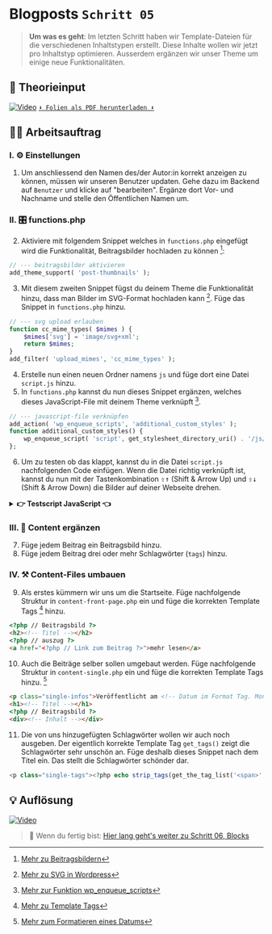 # Blogposts `Schritt 05`
> **Um was es geht**: 
> Im letzten Schritt haben wir Template-Dateien für die verschiedenen Inhaltstypen erstellt.
> Diese Inhalte wollen wir jetzt pro Inhaltstyp optimieren. 
> Ausserdem ergänzen wir unser Theme um einige neue Funktionalitäten.

## 🧠 Theorieinput 
[![Video](https://i3.ytimg.com/vi/ulzYzegRkJo/maxresdefault.jpg)](https://www.youtube.com/watch?v=ulzYzegRkJo)
[`⬇️ Folien als PDF herunterladen ⬇️`](https://drive.google.com/file/d/176h8s3MVBNBkcg6lI3z981wA7a_5SoZG/view?usp=sharing)

## 🧑‍💻 Arbeitsauftrag

### I. ⚙️ Einstellungen
1. Um anschliessend den Namen des/der Autor:in korrekt anzeigen zu können, müssen wir unseren Benutzer updaten. Gehe dazu im Backend auf `Benutzer` und klicke auf "bearbeiten". Ergänze dort Vor- und Nachname und stelle den Öffentlichen Namen um.

### II. 🎛️ functions.php
2. Aktiviere mit folgendem Snippet welches in `functions.php` eingefügt wird die Funktionalität, Beitragsbilder hochladen zu können [^1]:
```php
// --- beitragsbilder aktivieren
add_theme_support( 'post-thumbnails' );
```
3. Mit diesem zweiten Snippet fügst du deinem Theme die Funktionalität hinzu, dass man Bilder im SVG-Format hochladen kann [^2]. Füge das Snippet in `functions.php` hinzu.
```php
// --- svg upload erlauben
function cc_mime_types( $mimes ) {
	$mimes['svg'] = 'image/svg+xml';
	return $mimes;
}
add_filter( 'upload_mimes', 'cc_mime_types' );
```
4. Erstelle nun einen neuen Ordner namens `js` und füge dort eine Datei `script.js` hinzu.
5. In `functions.php` kannst du nun dieses Snippet ergänzen, welches dieses JavaScript-File mit deinem Theme verknüpft [^3].
```php
// --- javascript-file verknüpfen
add_action( 'wp_enqueue_scripts', 'additional_custom_styles' );
function additional_custom_styles() {
	wp_enqueue_script( 'script', get_stylesheet_directory_uri() . '/js/script.js' );
};
```
6. Um zu testen ob das klappt, kannst du in die Datei `script.js` nachfolgenden Code einfügen. Wenn die Datei richtig verknüpft ist, kannst du nun mit der Tastenkombination <kbd>⇧↑</kbd> (Shift & Arrow Up) und <kbd>⇧↓</kbd> (Shift & Arrow Down) die Bilder auf deiner Webseite drehen.

<details>
<summary><strong>👉 Testscript JavaScript 👈</strong></summary>

```javascript
document.addEventListener('DOMContentLoaded', function () {

    // --- beispielfunktion - rotate images on keycombo
    const IMAGES = document.querySelectorAll('main img')
    IMAGES.forEach(img => { img.style.transition = '0.5s' })
    document.onkeydown = keydown;
    function keydown (evt) {
        if (!evt) evt = event;
        if(evt.shiftKey && evt.keyCode === 38) {
            IMAGES.forEach(img => { img.style.transform = 'rotate(180deg)'; })
        }else if(evt.shiftKey && evt.keyCode === 40){
            IMAGES.forEach(img => { img.style.transform = 'rotate(0deg)'; })
        }
    }

}, false);
```
</details>

### III. 📃 Content ergänzen
7. Füge jedem Beitrag ein Beitragsbild hinzu.
8. Füge jedem Beitrag drei oder mehr Schlagwörter (`tags`) hinzu.

### IV. ⚒️ Content-Files umbauen
9. Als erstes kümmern wir uns um die Startseite. Füge nachfolgende Struktur in `content-front-page.php` ein und füge die korrekten Template Tags [^4] hinzu.
```html
<?php // Beitragsbild ?>
<h2><!-- Titel --></h2>
<?php // auszug ?>
<a href="<?php // Link zum Beitrag ?>">mehr lesen</a>
```
10. Auch die Beiträge selber sollen umgebaut werden. Füge nachfolgende Struktur in `content-single.php` ein und füge die korrekten Template Tags hinzu. [^5]
```html
<p class="single-infos">Veröffentlicht am <!-- Datum im Format Tag. Monat Jahr --> von <!-- Autor:in --></p>
<h1><!-- Titel --></h1>
<?php // Beitragsbild ?>
<div><!-- Inhalt --></div>
```
11. Die von uns hinzugefügten Schlagwörter wollen wir auch noch ausgeben. Der eigentlich korrekte Template Tag `get_tags()` zeigt die Schlagwörter sehr unschön an. Füge deshalb dieses Snippet nach dem Titel ein. Das stellt die Schlagwörter schönder dar.
```php
<p class="single-tags"><?php echo strip_tags(get_the_tag_list('<span>',',&nbsp;','</span>')); ?></p>
```

[^1]: [Mehr zu Beitragsbildern](https://codex.wordpress.org/Post_Thumbnails)
[^2]: [Mehr zu SVG in Wordpress](https://css-tricks.com/snippets/wordpress/allow-svg-through-wordpress-media-uploader/)
[^3]: [Mehr zur Funktion wp_enqueue_scripts](https://developer.wordpress.org/reference/functions/wp_enqueue_script/)
[^4]: [Mehr zu Template Tags](https://codex.wordpress.org/Template_Tags)
[^5]: [Mehr zum Formatieren eines Datums](https://www.php.net/manual/de/function.date.php)

## 💡 Auflösung 
[![Video](https://i3.ytimg.com/vi/PCitrA3pIjI/maxresdefault.jpg)](https://www.youtube.com/watch?v=PCitrA3pIjI)

>  🔗 Wenn du fertig bist:
>  [Hier lang geht's weiter zu Schritt 06, Blocks](/06_blocks)